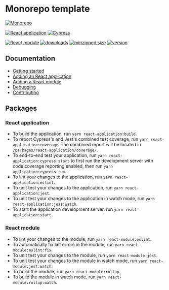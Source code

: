 # Monorepo template

[![Monorepo](https://github.com/monorepo-template/monorepo-template/actions/workflows/index.yml/badge.svg?branch=main&event=push)](https://github.com/monorepo-template/monorepo-template/actions/workflows/index.yml)

[![React application](https://github.com/monorepo-template/monorepo-template/actions/workflows/react-application.yml/badge.svg?branch=main&event=push)](https://github.com/monorepo-template/monorepo-template/actions/workflows/react-application.yml)
[![Cypress](https://img.shields.io/endpoint?url=https://dashboard.cypress.io/badge/simple/4akrvv/main&label=Cypress&style=flat)](https://dashboard.cypress.io/projects/4akrvv/runs)

[![React module](https://github.com/monorepo-template/monorepo-template/actions/workflows/react-module.yml/badge.svg?branch=main&event=push)](https://github.com/monorepo-template/monorepo-template/actions/workflows/react-module.yml)
[![downloads](https://img.shields.io/npm/dt/@monorepo-template/react-module.svg)](https://www.npmjs.com/package/@monorepo-template/react-module)
[![minzipped size](https://img.shields.io/bundlephobia/minzip/@monorepo-template/react-module.svg?label=minzipped%20size)](https://www.npmjs.com/package/@monorepo-template/react-module)
[![version](https://img.shields.io/npm/v/@monorepo-template/react-module.svg?label=version)](https://www.npmjs.com/package/@monorepo-template/react-module)

## Documentation

- [Getting started](https://github.com/monorepo-template/monorepo-template/blob/main/docs/GETTING_STARTED.md)
- [Adding an React application](https://github.com/monorepo-template/monorepo-template/blob/main/docs/REACT_APPLICATION.md)
- [Adding a React module](https://github.com/monorepo-template/monorepo-template/blob/main/docs/REACT_MODULE.md)
- [Debugging](https://github.com/monorepo-template/monorepo-template/blob/main/docs/DEBUGGING.md)
- [Contributing](https://github.com/monorepo-template/monorepo-template/blob/main/docs/CONTRIBUTING.md)

## Packages

### React application

- To build the application, run `yarn react-application:build`.
- To report Cypress's and Jest's combined test coverage, run
  `yarn react-application:coverage`. The combined report will be located in
  `/packages/react-application/coverage/`.
- To end-to-end test your application, run
  `yarn react-application:cypress:start` to first run the development server
  with code coverage reporting enabled, then run `yarn application:cypress:run`.
- To lint your changes to the application, run `yarn react-application:eslint`.
- To unit test your changes to the application, run
  `yarn react-application:jest`.
- To unit test your changes to the application in watch mode, run
  `yarn react-application:jest:watch`.
- To start the application development server, run
  `yarn react-application:start`.

### React module

- To lint your changes to the module, run `yarn react-module:eslint`.
- To automatically fix lint errors in the module, run
  `yarn react-module:eslint:fix`.
- To unit test your changes to the module, run `yarn react-module:jest`.
- To unit test your changes to the module in watch mode, run
  `yarn react-module:jest:watch`.
- To build the module, run `yarn react-module:rollup`.
- To build the module in watch mode, run `yarn react-module:rollup:watch`.
